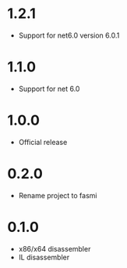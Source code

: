 # 1.2.1
* Support for net6.0 version 6.0.1

# 1.1.0
* Support for net 6.0

# 1.0.0
* Official release

# 0.2.0
* Rename project to fasmi 

# 0.1.0
* x86/x64 disassembler
* IL disassembler
